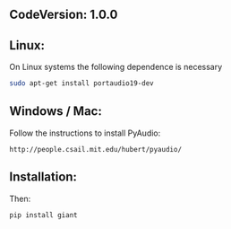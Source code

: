 ## CodeVersion: 1.0.0

## Linux:
On Linux systems the following dependence is necessary
```bash
sudo apt-get install portaudio19-dev
```

## Windows / Mac:
Follow the instructions to install PyAudio:
```
http://people.csail.mit.edu/hubert/pyaudio/
```

## Installation:
Then:
```bash
pip install giant
```
